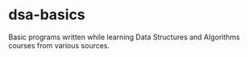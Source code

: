 # dsa-basics
Basic programs written while learning Data Structures and Algorithms courses from various sources. 
